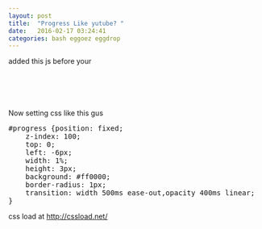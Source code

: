 ```yaml
---
layout: post
title:  "Progress Like yutube? "
date:   2016-02-17 03:24:41 
categories: bash eggoez eggdrop
---
```

added this js before your
<code>
</head>
</code>
<pre>
<script>

$(function() {
$("body").append($("<div></div>").attr("id", "progress"));
$("#progress").width((50 + Math.random() * 30) + "%");
});
$(window).load(function() {
$("#progress").width("101%").delay(300).fadeOut(400);
});
</script>
</pre>
Now setting css like this gus
<pre>
#progress {position: fixed;
    z-index: 100;
    top: 0;
    left: -6px;
    width: 1%;
    height: 3px;
    background: #ff0000;
    border-radius: 1px;
    transition: width 500ms ease-out,opacity 400ms linear;
}
</pre>
css load at http://cssload.net/

